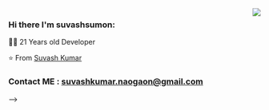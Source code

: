 <img align='right' src="https://github-readme-stats.vercel.app/api?username=suvashsumon&show_icons=true">

### Hi there I'm suvashsumon:


  
  
👨‍💻 21 Years old Developer 


⭐️ From [Suvash Kumar](https://github.com/suvashsumon)
### Contact ME   :     suvashkumar.naogaon@gmail.com


-->
